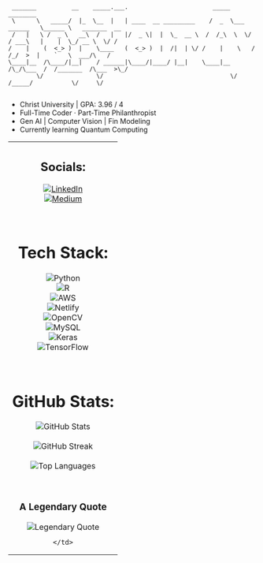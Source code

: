```


 _______          __    _____.___.                        _____               ________               
 \      \   _____/  |_  \__  |   | ____  __ _________    /  _  \___  ______   \______ \   _______  __
 /   |   \ /  _ \   __\  /   |   |/  _ \|  |  \_  __ \  /  /_\  \  \/ / ___\   |    |  \_/ __ \  \/ /
/    |    (  <_> )  |    \____   (  <_> )  |  /|  | \/ /    |    \   / /_/  >  |    `   \  ___/\   / 
\____|__  /\____/|__|    / ______|\____/|____/ |__|    \____|__  /\_/\___  /  /_______  /\___  >\_/  
        \/               \/                                    \/   /_____/           \/     \/                                                                                                                                                                                                     
                                                                                                                                                                                               
```


- Christ University | GPA: 3.96 / 4  
- Full-Time Coder · Part-Time Philanthropist  
- Gen AI | Computer Vision | Fin Modeling  
- Currently learning Quantum Computing

<table align="center">
  <tr>
    <td align="center">

## Socials:<br>
[![LinkedIn](https://img.shields.io/badge/LinkedIn-%230077B5.svg?logo=linkedin&logoColor=white)](https://linkedin.com/in/joelalexj/)  
[![Medium](https://img.shields.io/badge/Medium-12100E?logo=medium&logoColor=white)](https://medium.com/@joelalexjohn9)  

<br>

# Tech Stack:<br>
![Python](https://img.shields.io/badge/python-3670A0?style=for-the-badge&logo=python&logoColor=ffdd54)  
![R](https://img.shields.io/badge/r-%23276DC3.svg?style=for-the-badge&logo=r&logoColor=white)  
![AWS](https://img.shields.io/badge/AWS-%23FF9900.svg?style=for-the-badge&logo=amazon-aws&logoColor=white)  
![Netlify](https://img.shields.io/badge/netlify-%23000000.svg?style=for-the-badge&logo=netlify&logoColor=%2300C7B7)  
![OpenCV](https://img.shields.io/badge/opencv-%23white.svg?style=for-the-badge&logo=opencv&logoColor=white)  
![MySQL](https://img.shields.io/badge/mysql-4479A1.svg?style=for-the-badge&logo=mysql&logoColor=white)  
![Keras](https://img.shields.io/badge/Keras-%23D00000.svg?style=for-the-badge&logo=Keras&logoColor=white)  
![TensorFlow](https://img.shields.io/badge/TensorFlow-%23FF6F00.svg?style=for-the-badge&logo=TensorFlow&logoColor=white)  

<br>

# GitHub Stats:<br>
<img src="https://github-readme-stats.vercel.app/api?username=heuristic-solver&theme=dark&hide_border=true&include_all_commits=false&count_private=false" alt="GitHub Stats" /><br>  
<img src="https://nirzak-streak-stats.vercel.app/?user=heuristic-solver&theme=dark&hide_border=true" alt="GitHub Streak" /><br>  
<img src="https://github-readme-stats.vercel.app/api/top-langs/?username=heuristic-solver&theme=dark&hide_border=true&include_all_commits=false&count_private=false&layout=compact" alt="Top Languages" />  

<br>

### A Legendary Quote<br>
<img src="https://quotes-github-readme.vercel.app/api?type=horizontal&theme=radical" alt="Legendary Quote" />

<br>

<!-- Proudly created with GPRM ( https://gprm.itsvg.in ) -->

    </td>
  </tr>
</table>
